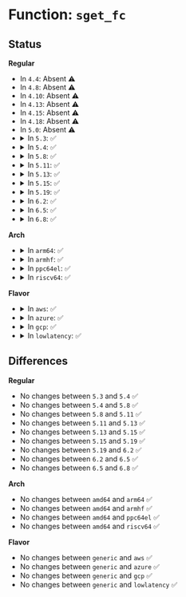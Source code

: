 # Function: <code>sget_fc</code>

## Status
<b>Regular</b>
<ul>
<li>
In <code>4.4</code>: Absent ⚠️
</li>
<li>
In <code>4.8</code>: Absent ⚠️
</li>
<li>
In <code>4.10</code>: Absent ⚠️
</li>
<li>
In <code>4.13</code>: Absent ⚠️
</li>
<li>
In <code>4.15</code>: Absent ⚠️
</li>
<li>
In <code>4.18</code>: Absent ⚠️
</li>
<li>
In <code>5.0</code>: Absent ⚠️
</li>
<li>
<details>
<summary>In <code>5.3</code>: ✅</summary>

```c
struct super_block *sget_fc(struct fs_context *fc, int (*test)(struct super_block *, struct fs_context *), int (*set)(struct super_block *, struct fs_context *));
```

**Collision:** Unique Global

**Inline:** No

**Transformation:** False

**Instances:**

```
In fs/super.c (ffffffff812cf320)
Location: fs/super.c:505
Inline: False
Direct callers:
  - fs/super.c:vfs_get_super
  - fs/kernfs/mount.c:kernfs_get_tree
```
**Symbols:**

```
ffffffff812cf320-ffffffff812cf53f: sget_fc (STB_GLOBAL)
```
</details>
</li>
<li>
<details>
<summary>In <code>5.4</code>: ✅</summary>

```c
struct super_block *sget_fc(struct fs_context *fc, int (*test)(struct super_block *, struct fs_context *), int (*set)(struct super_block *, struct fs_context *));
```

**Collision:** Unique Global

**Inline:** No

**Transformation:** False

**Instances:**

```
In fs/super.c (ffffffff812e0c80)
Location: fs/super.c:511
Inline: False
Direct callers:
  - fs/super.c:get_tree_bdev
  - fs/super.c:vfs_get_super
  - fs/kernfs/mount.c:kernfs_get_tree
```
**Symbols:**

```
ffffffff812e0c80-ffffffff812e0e9f: sget_fc (STB_GLOBAL)
```
</details>
</li>
<li>
<details>
<summary>In <code>5.8</code>: ✅</summary>

```c
struct super_block *sget_fc(struct fs_context *fc, int (*test)(struct super_block *, struct fs_context *), int (*set)(struct super_block *, struct fs_context *));
```

**Collision:** Unique Global

**Inline:** No

**Transformation:** False

**Instances:**

```
In fs/super.c (ffffffff81317f10)
Location: fs/super.c:511
Inline: False
Direct callers:
  - fs/super.c:get_tree_bdev
  - fs/super.c:get_tree_keyed
  - fs/super.c:get_tree_single
  - fs/super.c:get_tree_nodev
  - fs/kernfs/mount.c:kernfs_get_tree
```
**Symbols:**

```
ffffffff81317f10-ffffffff81318135: sget_fc (STB_GLOBAL)
```
</details>
</li>
<li>
<details>
<summary>In <code>5.11</code>: ✅</summary>

```c
struct super_block *sget_fc(struct fs_context *fc, int (*test)(struct super_block *, struct fs_context *), int (*set)(struct super_block *, struct fs_context *));
```

**Collision:** Unique Global

**Inline:** No

**Transformation:** False

**Instances:**

```
In fs/super.c (ffffffff81323220)
Location: fs/super.c:511
Inline: False
Direct callers:
  - fs/super.c:get_tree_bdev
  - fs/super.c:get_tree_keyed
  - fs/super.c:get_tree_single
  - fs/super.c:get_tree_nodev
  - fs/kernfs/mount.c:kernfs_get_tree
  - fs/fuse/dir.c:fuse_dentry_automount
```
**Symbols:**

```
ffffffff81323220-ffffffff813234f6: sget_fc (STB_GLOBAL)
```
</details>
</li>
<li>
<details>
<summary>In <code>5.13</code>: ✅</summary>

```c
struct super_block *sget_fc(struct fs_context *fc, int (*test)(struct super_block *, struct fs_context *), int (*set)(struct super_block *, struct fs_context *));
```

**Collision:** Unique Global

**Inline:** No

**Transformation:** False

**Instances:**

```
In fs/super.c (ffffffff813292e0)
Location: fs/super.c:512
Inline: False
Direct callers:
  - fs/super.c:get_tree_bdev
  - fs/super.c:get_tree_keyed
  - fs/super.c:get_tree_single
  - fs/super.c:get_tree_nodev
  - fs/kernfs/mount.c:kernfs_get_tree
  - fs/fuse/dir.c:fuse_dentry_automount
```
**Symbols:**

```
ffffffff813292e0-ffffffff813295b5: sget_fc (STB_GLOBAL)
```
</details>
</li>
<li>
<details>
<summary>In <code>5.15</code>: ✅</summary>

```c
struct super_block *sget_fc(struct fs_context *fc, int (*test)(struct super_block *, struct fs_context *), int (*set)(struct super_block *, struct fs_context *));
```

**Collision:** Unique Global

**Inline:** No

**Transformation:** False

**Instances:**

```
In fs/super.c (ffffffff81376910)
Location: fs/super.c:512
Inline: False
Direct callers:
  - fs/super.c:get_tree_bdev
  - fs/super.c:get_tree_keyed
  - fs/super.c:get_tree_single
  - fs/super.c:get_tree_nodev
  - fs/kernfs/mount.c:kernfs_get_tree
  - fs/fuse/inode.c:fuse_get_tree
  - fs/fuse/inode.c:fuse_get_tree_submount
```
**Symbols:**

```
ffffffff81376910-ffffffff81376be5: sget_fc (STB_GLOBAL)
```
</details>
</li>
<li>
<details>
<summary>In <code>5.19</code>: ✅</summary>

```c
struct super_block *sget_fc(struct fs_context *fc, int (*test)(struct super_block *, struct fs_context *), int (*set)(struct super_block *, struct fs_context *));
```

**Collision:** Unique Global

**Inline:** No

**Transformation:** False

**Instances:**

```
In fs/super.c (ffffffff813f55e0)
Location: fs/super.c:511
Inline: False
Direct callers:
  - fs/super.c:get_tree_bdev
  - fs/super.c:get_tree_keyed
  - fs/super.c:get_tree_single
  - fs/super.c:get_tree_nodev
  - fs/kernfs/mount.c:kernfs_get_tree
  - fs/fuse/inode.c:fuse_get_tree
  - fs/fuse/inode.c:fuse_get_tree_submount
```
**Symbols:**

```
ffffffff813f55e0-ffffffff813f58fc: sget_fc (STB_GLOBAL)
```
</details>
</li>
<li>
<details>
<summary>In <code>6.2</code>: ✅</summary>

```c
struct super_block *sget_fc(struct fs_context *fc, int (*test)(struct super_block *, struct fs_context *), int (*set)(struct super_block *, struct fs_context *));
```

**Collision:** Unique Global

**Inline:** No

**Transformation:** False

**Instances:**

```
In fs/super.c (ffffffff8147e860)
Location: fs/super.c:554
Inline: False
Direct callers:
  - fs/super.c:get_tree_bdev
  - fs/super.c:vfs_get_super
  - fs/kernfs/mount.c:kernfs_get_tree
  - fs/fuse/inode.c:fuse_get_tree
  - fs/fuse/inode.c:fuse_get_tree_submount
```
**Symbols:**

```
ffffffff8147e860-ffffffff8147eb7c: sget_fc (STB_GLOBAL)
```
</details>
</li>
<li>
<details>
<summary>In <code>6.5</code>: ✅</summary>

```c
struct super_block *sget_fc(struct fs_context *fc, int (*test)(struct super_block *, struct fs_context *), int (*set)(struct super_block *, struct fs_context *));
```

**Collision:** Unique Global

**Inline:** No

**Transformation:** False

**Instances:**

```
In fs/super.c (ffffffff814b3590)
Location: fs/super.c:561
Inline: False
Direct callers:
  - fs/super.c:get_tree_bdev
  - fs/super.c:vfs_get_super
  - fs/kernfs/mount.c:kernfs_get_tree
  - fs/fuse/inode.c:fuse_get_tree
  - fs/fuse/inode.c:fuse_get_tree_submount
```
**Symbols:**

```
ffffffff814b3590-ffffffff814b3849: sget_fc (STB_GLOBAL)
```
</details>
</li>
<li>
<details>
<summary>In <code>6.8</code>: ✅</summary>

```c
struct super_block *sget_fc(struct fs_context *fc, int (*test)(struct super_block *, struct fs_context *), int (*set)(struct super_block *, struct fs_context *));
```

**Collision:** Unique Global

**Inline:** No

**Transformation:** False

**Instances:**

```
In fs/super.c (ffffffff814e5a10)
Location: fs/super.c:729
Inline: False
Direct callers:
  - fs/super.c:get_tree_bdev
  - fs/super.c:get_tree_keyed
  - fs/super.c:get_tree_single
  - fs/super.c:get_tree_nodev
  - fs/kernfs/mount.c:kernfs_get_tree
  - fs/fuse/inode.c:fuse_get_tree
  - fs/fuse/inode.c:fuse_get_tree_submount
```
**Symbols:**

```
ffffffff814e5a10-ffffffff814e5d9d: sget_fc (STB_GLOBAL)
```
</details>
</li>
</ul>
<b>Arch</b>
<ul>
<li>
<details>
<summary>In <code>arm64</code>: ✅</summary>

```c
struct super_block *sget_fc(struct fs_context *fc, int (*test)(struct super_block *, struct fs_context *), int (*set)(struct super_block *, struct fs_context *));
```

**Collision:** Unique Global

**Inline:** No

**Transformation:** False

**Instances:**

```
In fs/super.c (ffff800010386fd0)
Location: fs/super.c:511
Inline: False
Direct callers:
  - fs/super.c:get_tree_bdev
  - fs/super.c:vfs_get_super
  - fs/kernfs/mount.c:kernfs_get_tree
```
**Symbols:**

```
ffff800010386fd0-ffff800010387244: sget_fc (STB_GLOBAL)
```
</details>
</li>
<li>
<details>
<summary>In <code>armhf</code>: ✅</summary>

```c
struct super_block *sget_fc(struct fs_context *fc, int (*test)(struct super_block *, struct fs_context *), int (*set)(struct super_block *, struct fs_context *));
```

**Collision:** Unique Global

**Inline:** No

**Transformation:** False

**Instances:**

```
In fs/super.c (c05701a0)
Location: fs/super.c:511
Inline: False
Direct callers:
  - fs/super.c:get_tree_bdev
  - fs/super.c:vfs_get_super
  - fs/kernfs/mount.c:kernfs_get_tree
  - drivers/mtd/mtdsuper.c:mtd_get_sb
```
**Symbols:**

```
c05701a0-c05703d8: sget_fc (STB_GLOBAL)
```
</details>
</li>
<li>
<details>
<summary>In <code>ppc64el</code>: ✅</summary>

```c
struct super_block *sget_fc(struct fs_context *fc, int (*test)(struct super_block *, struct fs_context *), int (*set)(struct super_block *, struct fs_context *));
```

**Collision:** Unique Global

**Inline:** No

**Transformation:** False

**Instances:**

```
In fs/super.c (c00000000047e050)
Location: fs/super.c:511
Inline: False
Direct callers:
  - fs/super.c:get_tree_bdev
  - fs/super.c:vfs_get_super
  - fs/kernfs/mount.c:kernfs_get_tree
```
**Symbols:**

```
c00000000047e050-c00000000047e438: sget_fc (STB_GLOBAL)
```
</details>
</li>
<li>
<details>
<summary>In <code>riscv64</code>: ✅</summary>

```c
struct super_block *sget_fc(struct fs_context *fc, int (*test)(struct super_block *, struct fs_context *), int (*set)(struct super_block *, struct fs_context *));
```

**Collision:** Unique Global

**Inline:** No

**Transformation:** False

**Instances:**

```
In fs/super.c (ffffffe00025a026)
Location: fs/super.c:511
Inline: False
Direct callers:
  - fs/super.c:get_tree_bdev
  - fs/super.c:vfs_get_super
  - fs/kernfs/mount.c:kernfs_get_tree
```
**Symbols:**

```
ffffffe00025a026-ffffffe00025a2c4: sget_fc (STB_GLOBAL)
```
</details>
</li>
</ul>
<b>Flavor</b>
<ul>
<li>
<details>
<summary>In <code>aws</code>: ✅</summary>

```c
struct super_block *sget_fc(struct fs_context *fc, int (*test)(struct super_block *, struct fs_context *), int (*set)(struct super_block *, struct fs_context *));
```

**Collision:** Unique Global

**Inline:** No

**Transformation:** False

**Instances:**

```
In fs/super.c (ffffffff812d9260)
Location: fs/super.c:511
Inline: False
Direct callers:
  - fs/super.c:get_tree_bdev
  - fs/super.c:vfs_get_super
  - fs/kernfs/mount.c:kernfs_get_tree
```
**Symbols:**

```
ffffffff812d9260-ffffffff812d947f: sget_fc (STB_GLOBAL)
```
</details>
</li>
<li>
<details>
<summary>In <code>azure</code>: ✅</summary>

```c
struct super_block *sget_fc(struct fs_context *fc, int (*test)(struct super_block *, struct fs_context *), int (*set)(struct super_block *, struct fs_context *));
```

**Collision:** Unique Global

**Inline:** No

**Transformation:** False

**Instances:**

```
In fs/super.c (ffffffff812c9ee0)
Location: fs/super.c:511
Inline: False
Direct callers:
  - fs/super.c:get_tree_bdev
  - fs/super.c:vfs_get_super
  - fs/kernfs/mount.c:kernfs_get_tree
```
**Symbols:**

```
ffffffff812c9ee0-ffffffff812ca0ff: sget_fc (STB_GLOBAL)
```
</details>
</li>
<li>
<details>
<summary>In <code>gcp</code>: ✅</summary>

```c
struct super_block *sget_fc(struct fs_context *fc, int (*test)(struct super_block *, struct fs_context *), int (*set)(struct super_block *, struct fs_context *));
```

**Collision:** Unique Global

**Inline:** No

**Transformation:** False

**Instances:**

```
In fs/super.c (ffffffff812d7070)
Location: fs/super.c:511
Inline: False
Direct callers:
  - fs/super.c:get_tree_bdev
  - fs/super.c:vfs_get_super
  - fs/kernfs/mount.c:kernfs_get_tree
```
**Symbols:**

```
ffffffff812d7070-ffffffff812d728f: sget_fc (STB_GLOBAL)
```
</details>
</li>
<li>
<details>
<summary>In <code>lowlatency</code>: ✅</summary>

```c
struct super_block *sget_fc(struct fs_context *fc, int (*test)(struct super_block *, struct fs_context *), int (*set)(struct super_block *, struct fs_context *));
```

**Collision:** Unique Global

**Inline:** No

**Transformation:** False

**Instances:**

```
In fs/super.c (ffffffff812e7a30)
Location: fs/super.c:511
Inline: False
Direct callers:
  - fs/super.c:get_tree_bdev
  - fs/super.c:vfs_get_super
  - fs/kernfs/mount.c:kernfs_get_tree
```
**Symbols:**

```
ffffffff812e7a30-ffffffff812e7c4c: sget_fc (STB_GLOBAL)
```
</details>
</li>
</ul>

## Differences
<b>Regular</b>
<ul>
<li>
No changes between <code>5.3</code> and <code>5.4</code> ✅
</li>
<li>
No changes between <code>5.4</code> and <code>5.8</code> ✅
</li>
<li>
No changes between <code>5.8</code> and <code>5.11</code> ✅
</li>
<li>
No changes between <code>5.11</code> and <code>5.13</code> ✅
</li>
<li>
No changes between <code>5.13</code> and <code>5.15</code> ✅
</li>
<li>
No changes between <code>5.15</code> and <code>5.19</code> ✅
</li>
<li>
No changes between <code>5.19</code> and <code>6.2</code> ✅
</li>
<li>
No changes between <code>6.2</code> and <code>6.5</code> ✅
</li>
<li>
No changes between <code>6.5</code> and <code>6.8</code> ✅
</li>
</ul>
<b>Arch</b>
<ul>
<li>
No changes between <code>amd64</code> and <code>arm64</code> ✅
</li>
<li>
No changes between <code>amd64</code> and <code>armhf</code> ✅
</li>
<li>
No changes between <code>amd64</code> and <code>ppc64el</code> ✅
</li>
<li>
No changes between <code>amd64</code> and <code>riscv64</code> ✅
</li>
</ul>
<b>Flavor</b>
<ul>
<li>
No changes between <code>generic</code> and <code>aws</code> ✅
</li>
<li>
No changes between <code>generic</code> and <code>azure</code> ✅
</li>
<li>
No changes between <code>generic</code> and <code>gcp</code> ✅
</li>
<li>
No changes between <code>generic</code> and <code>lowlatency</code> ✅
</li>
</ul>
